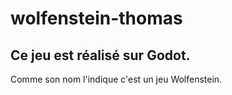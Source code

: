 # wolfenstein-thomas
## Ce jeu est réalisé sur Godot.
Comme son nom l'indique c'est un jeu Wolfenstein.
